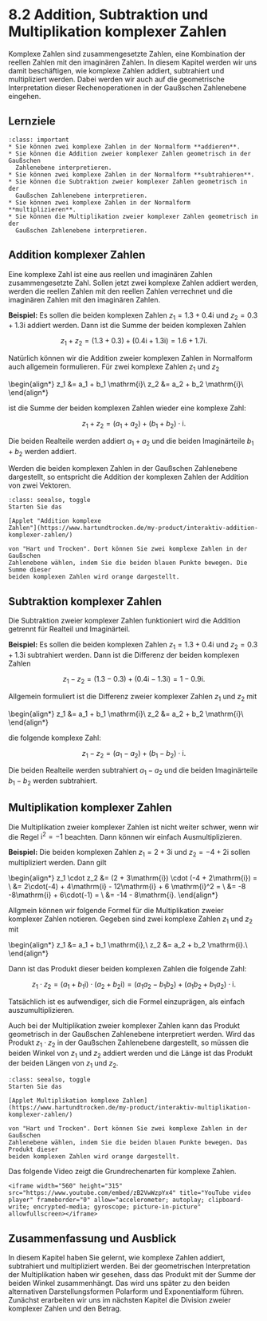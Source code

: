 # 8.2 Addition, Subtraktion und Multiplikation komplexer Zahlen

Komplexe Zahlen sind zusammengesetzte Zahlen, eine Kombination der reellen
Zahlen mit den imaginären Zahlen. In diesem Kapitel werden wir uns damit
beschäftigen, wie komplexe Zahlen addiert, subtrahiert und multipliziert werden.
Dabei werden wir auch auf die geometrische Interpretation dieser
Rechenoperationen in der Gaußschen Zahlenebene eingehen.


## Lernziele

```{admonition} Lernziele 
:class: important
* Sie können zwei komplexe Zahlen in der Normalform **addieren**.
* Sie können die Addition zweier komplexer Zahlen geometrisch in der Gaußschen
  Zahlenebene interpretieren.
* Sie können zwei komplexe Zahlen in der Normalform **subtrahieren**.
* Sie können die Subtraktion zweier komplexer Zahlen geometrisch in der
  Gaußschen Zahlenebene interpretieren.
* Sie können zwei komplexe Zahlen in der Normalform **multiplizieren**.
* Sie können die Multiplikation zweier komplexer Zahlen geometrisch in der
  Gaußschen Zahlenebene interpretieren.
```


## Addition komplexer Zahlen

Eine komplexe Zahl ist eine aus reellen und imaginären Zahlen zusammengesetzte
Zahl. Sollen jetzt zwei komplexe Zahlen addiert werden, werden die reellen
Zahlen mit den reellen Zahlen verrechnet und die imaginären Zahlen mit den
imaginären Zahlen.

**Beispiel:** Es sollen die beiden komplexen Zahlen $z_1 = 1.3 +
0.4\mathrm{i}$ und $z_2 =  0.3 + 1.3\mathrm{i}$ addiert werden. Dann ist die
Summe der beiden komplexen Zahlen

$$z_1 + z_2 = (1.3 + 0.3) + (0.4 \mathrm{i} + 1.3\mathrm{i}) = 1.6 + 1.7
\mathrm{i}.$$

Natürlich können wir die Addition zweier komplexen Zahlen in Normalform auch
allgemein formulieren. Für zwei komplexe Zahlen $z_1$ und $z_2$

\begin{align*}
z_1 &= a_1 + b_1 \mathrm{i}\\
z_2 &= a_2 + b_2 \mathrm{i}\\
\end{align*}

ist die Summe der beiden komplexen Zahlen wieder eine komplexe Zahl:

$$z_1 + z_2 = (a_1 + a_2) + (b_1 + b_2) \cdot \mathrm{i}.$$

Die beiden Realteile werden addiert $a_1 + a_2$ und die beiden Imaginärteile
$b_1 + b_2$ werden addiert.

Werden die beiden komplexen Zahlen in der Gaußschen Zahlenebene dargestellt, so
entspricht die Addition der komplexen Zahlen der Addition von zwei Vektoren.

```{admonition} Interaktiv: Addition komplexe Zahlen von "Hart und Trocken"
:class: seealso, toggle
Starten Sie das 

[Applet "Addition komplexe
Zahlen"](https://www.hartundtrocken.de/my-product/interaktiv-addition-komplexer-zahlen/) 

von "Hart und Trocken". Dort können Sie zwei komplexe Zahlen in der Gaußschen
Zahlenebene wählen, indem Sie die beiden blauen Punkte bewegen. Die Summe dieser
beiden komplexen Zahlen wird orange dargestellt.
```


## Subtraktion komplexer Zahlen

Die Subtraktion zweier komplexer Zahlen funktioniert wird die Addition getrennt
für Realteil und Imaginärteil.

**Beispiel:** Es sollen die beiden komplexen Zahlen $z_1 = 1.3 + 0.4\mathrm{i}$
und $z_2 =  0.3 + 1.3\mathrm{i}$ subtrahiert werden. Dann ist die Differenz der
beiden komplexen Zahlen

$$z_1 - z_2 = (1.3 - 0.3) + (0.4 \mathrm{i} - 1.3\mathrm{i}) = 1 - 0.9
\mathrm{i}.$$

Allgemein formuliert ist die Differenz zweier komplexer Zahlen $z_1$ und $z_2$ mit

\begin{align*}
z_1 &= a_1 + b_1 \mathrm{i}\\
z_2 &= a_2 + b_2 \mathrm{i}\\
\end{align*}

die folgende komplexe Zahl:

$$z_1 - z_2 = (a_1 - a_2) + (b_1 - b_2) \cdot \mathrm{i}.$$

Die beiden Realteile werden subtrahiert $a_1 - a_2$ und die beiden Imaginärteile
$b_1 - b_2$ werden subtrahiert.


## Multiplikation komplexer Zahlen

Die Multiplikation zweier komplexer Zahlen ist nicht weiter schwer, wenn wir die Regel $\mathrm{i}^2 = -1$ beachten. Dann können wir einfach Ausmultiplizieren.

**Beispiel:** Die beiden komplexen Zahlen $z_1 = 2 + 3\mathrm{i}$ und $z_2 = -4 + 2\mathrm{i}$ sollen multipliziert werden. Dann gilt

\begin{align*}
z_1 \cdot z_2 
&= (2 + 3\mathrm{i}) \cdot (-4 + 2\mathrm{i}) = \\
&= 2\cdot(-4) + 4\mathrm{i} - 12\mathrm{i} + 6 \mathrm{i}^2 = \\
&= -8 -8\mathrm{i} + 6\cdot(-1) = \\
&= -14 - 8\mathrm{i}.
\end{align*}

Allgmein können wir folgende Formel für die Multiplikation zweier komplexer
Zahlen notieren. Gegeben sind zwei komplexe Zahlen $z_1$ und $z_2$ mit

\begin{align*}
z_1 &= a_1 + b_1 \mathrm{i},\\
z_2 &= a_2 + b_2 \mathrm{i}.\\
\end{align*}

Dann ist das Produkt dieser beiden komplexen Zahlen die folgende Zahl:

$$z_1 \cdot z_2 = (a_1 + b_1\mathrm{i}) \cdot (a_2 + b_2\mathrm{i}) = (a_1 a_2 - b_1 b_2) + (a_1 b_2 + b_1 a_2) \cdot\mathrm{i}.$$

Tatsächlich ist es aufwendiger, sich die Formel einzuprägen, als einfach auszumultiplizieren.

Auch bei der Multiplikation zweier komplexer Zahlen kann das Produkt geometrisch
in der Gaußschen Zahlenebene interpretiert werden. Wird das Produkt $z_1 \cdot
z_2$ in der Gaußschen Zahlenebene dargestellt, so müssen die beiden Winkel von
$z_1$ und $z_2$ addiert werden und die Länge ist das Produkt der beiden Längen
von $z_1$ und $z_2$.

```{admonition} Interaktiv: Multiplikation komplexe Zahlen von "Hart und Trocken"
:class: seealso, toggle
Starten Sie das 

[Applet Multiplikation komplexe Zahlen](https://www.hartundtrocken.de/my-product/interaktiv-multiplikation-komplexer-zahlen/)

von "Hart und Trocken". Dort können Sie zwei komplexe Zahlen in der Gaußschen
Zahlenebene wählen, indem Sie die beiden blauen Punkte bewegen. Das Produkt dieser
beiden komplexen Zahlen wird orange dargestellt.
```

Das folgende Video zeigt die Grundrechenarten für komplexe Zahlen.

```{dropdown} Video "Komplexe Zahlen: Grundrechenarten" von MathePeter
<iframe width="560" height="315" src="https://www.youtube.com/embed/zB2VwWzpYx4" title="YouTube video player" frameborder="0" allow="accelerometer; autoplay; clipboard-write; encrypted-media; gyroscope; picture-in-picture" allowfullscreen></iframe>
```


## Zusammenfassung und Ausblick

In diesem Kapitel haben Sie gelernt, wie komplexe Zahlen addiert, subtrahiert
und multipliziert werden. Bei der geometrischen Interpretation der
Multiplikation haben wir gesehen, dass das Produkt mit der Summe der beiden
Winkel zusammenhängt. Das wird uns später zu den beiden alternativen
Darstellungsformen Polarform und Exponentialform führen. Zunächst erarbeiten wir
uns im nächsten Kapitel die Division zweier komplexer Zahlen und den Betrag.
